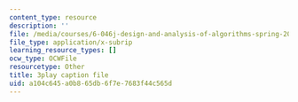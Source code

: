 ```yaml
---
content_type: resource
description: ''
file: /media/courses/6-046j-design-and-analysis-of-algorithms-spring-2015/a104c645a0b865db6f7e7683f44c565d_NzgFUwOaoIw.srt
file_type: application/x-subrip
learning_resource_types: []
ocw_type: OCWFile
resourcetype: Other
title: 3play caption file
uid: a104c645-a0b8-65db-6f7e-7683f44c565d
---
```


